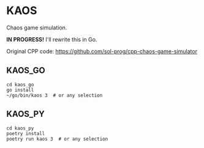 # KAOS

Chaos game simulation.

**IN PROGRESS!** I'll rewrite this in Go.

Original CPP code: <https://github.com/sol-prog/cpp-chaos-game-simulator>

## KAOS_GO

```shell
cd kaos_go
go install
~/go/bin/kaos 3  # or any selection
```

## KAOS_PY

```shell
cd kaos_py
poetry install
poetry run kaos 3  # or any selection
```
